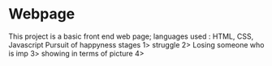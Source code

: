 # Webpage
This project is a basic front end web page; languages used : HTML, CSS, Javascript
Pursuit of happyness
             stages 
               1> struggle
               2> Losing someone who is imp
               3> showing in terms of picture
               4> 
